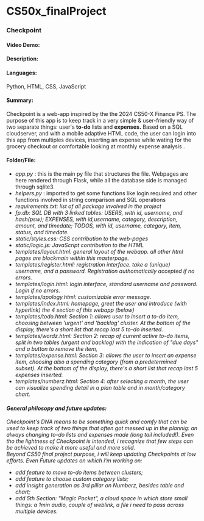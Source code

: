 # CS50x_finalProject
### Checkpoint
#### Video Demo:  <URL HERE>
#### Description:

#### Languages:
Python, HTML, CSS, JavaScript

#### Summary:
Checkpoint is a web-app inspired by the the 2024 CS50-X Finance PS.
The purpose of this app is to keep track in a very simple & user-friendly way of two separate things: user's <b>to-do</b> lists and <b>expenses.</b>
Based on a SQL cloudserver, and with a mobile adaptive HTML code, the user can login into this app from multiples devices, inserting an expense while wating for the grocery checkout or comfortable looking at monthly expense analysis . 

#### Folder/File: 
- *app.py* : this is the main py file that structures the file. Webpages are here rendered through Flask, while all the database side is managed through sqlite3.
- _helpers.py_ : imported to get some functions like login required and other functions involved in string comparison and SQL operations
- <i>requirements.txt</u>: list of all package involved in the project
- <i>fp.db</u>: SQL DB with 3 linked tables: USERS, with id, username, and hash(psw); EXPENSES, with id,username, category, description, amount, and timedate; TODOS, with id, username, category, item, status, and timedate.
- static/<i>styles.css</i>: CSS contribution to the web-pages
- static/<i>logic.js</i>: JavaScript contribution to the HTML
- templates/<i>layout.html</i>: general layout of the webapp. all other html pages are blockmain within this masterpage.
- templates/<i>register.html</i>: registration interface. take a (unique) username, and a password. Registration authomatically accepted if no errors. 
- templates/<i>login.html</i>: login interface, standard username and password. Login if no errors.
- templates/<i>apology.html</i>: customizable error message.
- templates/<i>index.html</i>: homepage, greet the user and introduce (with hyperlink) the 4 section of this webapp (below)
- templates/<i>todo.html</i>: Section 1: allows user to insert a to-do item, choosing between 'urgent' and 'backlog' cluster. At the bottom of the display, there's a short list that recap last 5 to-do inserted.
- templates/<i>wordz.html</i>: Section 2: recap of current active to-do items, split in two tables (urgent and backlog) with the indication of "due days" and a button to remove the item,
- templates/<i>expense.html</i>: Section 3: allows the user to insert an expense item, choosing also a spending category (from a predetermined subset). At the bottom of the display, there's a short list that recap last 5 expenses inserted. 
- templates/<i>numberz.html</i>: Section 4: after selecting a month, the user can visualize spending detail in a plan table and in month/category chart.


#### General philosopy and future updates:
Checkpoint's DNA means to be something quick and comfy that can be used to keep track of two things that often got messed up in the plannig: an always changing to-do lists and expenses made (long tail included!).
Even tho the lightness of Checkpoint is intended, i recognize that few steps can be achieved to make it more useful and more solid.  
Beyond CS50 final project purpose, i will keep updating Checkpoints at low efforts. 
Even Future updates on which i'm working on:
- add feature to move to-do items between clusters;
- add feature to choose custom category lists;
- add insight generation as 3rd pillar on Numberz, besides table and chart;
- add 5th Section: "Magic Pocket", a cloud space in which store small things: a 1min audio, couple of weblink, a file i need to pass across multiple devices.